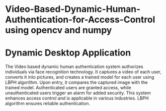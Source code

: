 # Video-Based-Dynamic-Human-Authentication-for-Access-Control using opencv and numpy

# Dynamic Desktop Application

The Video based dynamic human authentication system authorizes
individuals via face recognition technology. It captures a video of each user,
converts it into pictures, and creates a trained model for each user using
LBPH algorithm. Upon entry, it compares the captured image with the trained
model. Authenticated users are granted access, while unauthenticated users
trigger an alarm for added security. This system enhances access control
and is applicable in various industries. LBPH algorithm ensures reliable
authentication.


